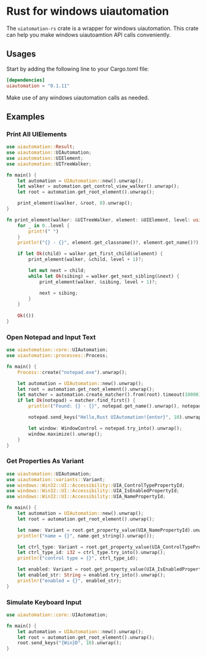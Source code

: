 # Rust for windows uiautomation

The `uiatomation-rs` crate is a wrapper for windows uiautomation. This crate can help you make windows uiautoamtion API calls conveniently.

## Usages

Start by adding the following line to your Cargo.toml file:

``` toml
[dependencies]
uiautomation = "0.1.11"
```

Make use of any windows uiautomation calls as needed.

## Examples

### Print All UIElements

``` rust
use uiautomation::Result;
use uiautomation::UIAutomation;
use uiautomation::UIElement;
use uiautomation::UITreeWalker;

fn main() {
    let automation = UIAutomation::new().unwrap();
    let walker = automation.get_control_view_walker().unwrap();
    let root = automation.get_root_element().unwrap();

    print_element(&walker, &root, 0).unwrap();
}

fn print_element(walker: &UITreeWalker, element: &UIElement, level: usize) -> Result<()> {
    for _ in 0..level {
        print!(" ")
    }
    println!("{} - {}", element.get_classname()?, element.get_name()?);

    if let Ok(child) = walker.get_first_child(&element) {
        print_element(walker, &child, level + 1)?;

        let mut next = child;
        while let Ok(sibing) = walker.get_next_sibling(&next) {
            print_element(walker, &sibing, level + 1)?;

            next = sibing;
        }
    }
    
    Ok(())
}
```

### Open Notepad and Input Text

``` rust
use uiautomation::core::UIAutomation;
use uiautomation::processes::Process;

fn main() {
    Process::create("notepad.exe").unwrap();

    let automation = UIAutomation::new().unwrap();
    let root = automation.get_root_element().unwrap();
    let matcher = automation.create_matcher().from(root).timeout(10000).classname("Notepad");
    if let Ok(notepad) = matcher.find_first() {
        println!("Found: {} - {}", notepad.get_name().unwrap(), notepad.get_classname().unwrap());

        notepad.send_keys("Hello,Rust UIAutomation!{enter}", 10).unwrap();

        let window: WindowControl = notepad.try_into().unwrap();
        window.maximize().unwrap();
    }
}
```

### Get Properties As Variant

``` rust
use uiautomation::UIAutomation;
use uiautomation::variants::Variant;
use windows::Win32::UI::Accessibility::UIA_ControlTypePropertyId;
use windows::Win32::UI::Accessibility::UIA_IsEnabledPropertyId;
use windows::Win32::UI::Accessibility::UIA_NamePropertyId;

fn main() {
    let automation = UIAutomation::new().unwrap();
    let root = automation.get_root_element().unwrap();

    let name: Variant = root.get_property_value(UIA_NamePropertyId).unwrap();
    println!("name = {}", name.get_string().unwrap());

    let ctrl_type: Variant = root.get_property_value(UIA_ControlTypePropertyId).unwrap();
    let ctrl_type_id: i32 = ctrl_type.try_into().unwrap();
    println!("control type = {}", ctrl_type_id);

    let enabled: Variant = root.get_property_value(UIA_IsEnabledPropertyId).unwrap();
    let enabled_str: String = enabled.try_into().unwrap();
    println!("enabled = {}", enabled_str);
}
```

### Simulate Keyboard Input

``` rust
use uiautomation::core::UIAutomation;

fn main() {
    let automation = UIAutomation::new().unwrap();
    let root = automation.get_root_element().unwrap();
    root.send_keys("{Win}D", 10).unwrap();
}
```
